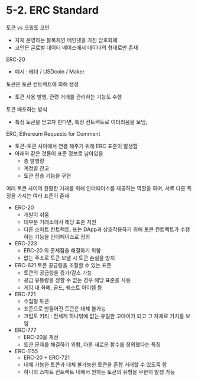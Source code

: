 # 5-2. ERC Standard

토큰 vs 크립토 코인

- 자체 운영하는 블록체인 메인넷을 가진 암호화폐
- 코인은 글로벌 데이터 베이스에서 데이터의 형태로만 존재

ERC-20

- 예시 : 테더 / USDcoin / Maker

토큰은 토큰 컨트랙트에 의해 생성

- 토큰 사용 발행, 관련 거래를 관리하는 기능도 수행

토큰 배포하는 방식

- 특정 토큰을 얻고자 한다면, 특정 컨트랙트로 이더리움을 보냄,

 ERC, Ethereum Requests for Comment

- 토큰-토큰 사이에서 연결 해주기 위해 ERC 표준이 발생함
- 아래와 같은 것들이 표준 정보로 남아있음
    - 총 발행량
    - 계정별 잔고
    - 토큰 전송 기능을 구현

여러 토큰 사이의 원활한 거래를 위해 인터페이스를 제공하는 역할을 하며, 서로 다른 특징을 가지는 여러 표준이 존재

- ERC-20
    - 개발이 쉬움
    - 대부분 거래소에서 해당 표준 지원
    - 다른 스마트 컨트랙트, 또는 DApp과 상호작용하기 위해 토큰 컨트랙트가 수행하는 기능을 인터페이스로 정의
- ERC-223
    - ERC-20 의 문제점을 해결하기 위함
    - 없는 주소로 토큰 보낼 시 토큰 손실을 방지
- ERC-621 토큰 공급량을 조절할 수 있는 표준
    - 토큰의 공급량을 증가/감소 가능
    - 공급 유통량을 정할 수 없는 경우 해당 표준을 사용
    - 게임 내 화폐, 골드, 퀘스트 아이템 등
- ERC-721
    - 수집형 토큰
    - 표준으로 만들어진 토큰은 대체 불가능
    - 크립토 키티 : 전세계 하나밖에 없는 유일한 고야이가 되고 그 자체로 가치를 보임
- ERC-777
    - ERC-20을 개선
    - 토큰 문제를 해결하기 위함, 다른 새로운 함수를 정의했다는 특징
- ERC-1155
    - ERC-20 + ERC-721
    - 대체 가능한 토큰과 대체 불가능한 토큰을 혼합 거래할 수 있도록 함
    - 하나의 스마트 컨트랙트 내에서 원하는 토큰의 유형을 무한히 발생 가능